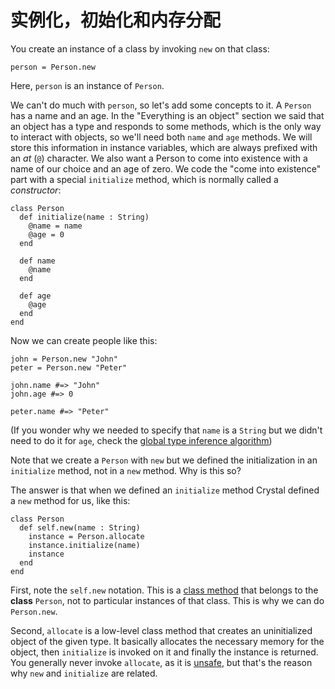 # 实例化，初始化和内存分配

You create an instance of a class by invoking `new` on that class:

```
person = Person.new
```

Here, `person` is an instance of `Person`.

We can't do much with `person`, so let's add some concepts to it. A `Person` has a name and an age. In the "Everything is an object" section we said that an object has a type and responds to some methods, which is the only way to interact with objects, so we'll need both `name` and `age` methods. We will store this information in instance variables, which are always prefixed with an *at* (`@`) character. We also want a Person to come into existence with a name of our choice and an age of zero. We code the "come into existence" part with a special `initialize` method, which is normally called a *constructor*:

```crystal
class Person
  def initialize(name : String)
    @name = name
    @age = 0
  end

  def name
    @name
  end

  def age
    @age
  end
end
```

Now we can create people like this:

```crystal
john = Person.new "John"
peter = Person.new "Peter"

john.name #=> "John"
john.age #=> 0

peter.name #=> "Peter"
```

(If you wonder why we needed to specify that `name` is a `String` but we didn't need to do it for `age`, check the [global type inference algorithm](type_inference.html))

Note that we create a `Person` with `new` but we defined the initialization in an `initialize` method, not in a `new` method. Why is this so?

The answer is that when we defined an `initialize` method Crystal defined a `new` method for us, like this:

```crystal
class Person
  def self.new(name : String)
    instance = Person.allocate
    instance.initialize(name)
    instance
  end
end
```

First, note the `self.new` notation. This is a [class method](class_methods.md) that belongs to the **class** `Person`, not to particular instances of that class. This is why we can do `Person.new`.

Second, `allocate` is a low-level class method that creates an uninitialized object of the given type. It basically allocates the necessary memory for the object, then `initialize` is invoked on it and finally the instance is returned. You generally never invoke `allocate`, as it is [unsafe](unsafe.html), but that's the reason why `new` and `initialize` are related.

